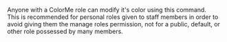 Anyone with a ColorMe role can modify it's color using this command.<br>
This is recommended for personal roles given to staff members in order to
avoid giving them the manage roles permission, not for a public, default,
or other role possessed by many members.